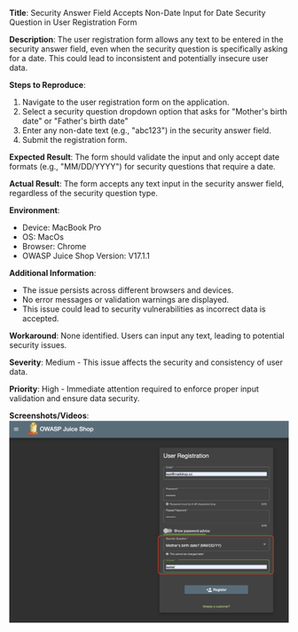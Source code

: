 **Title**: Security Answer Field Accepts Non-Date Input for Date Security Question in User Registration Form

**Description**: The user registration form allows any text to be entered in the security answer field, even when the security question is specifically asking for a date. This could lead to inconsistent and potentially insecure user data.

**Steps to Reproduce**:
1. Navigate to the user registration form on the application.
2. Select a security question dropdown option that asks for "Mother's birth date" or "Father's birth date"
3. Enter any non-date text (e.g., "abc123") in the security answer field.
4. Submit the registration form.

**Expected Result**: The form should validate the input and only accept date formats (e.g., "MM/DD/YYYY") for security questions that require a date.

**Actual Result**: The form accepts any text input in the security answer field, regardless of the security question type.

**Environment**:
- Device: MacBook Pro 
- OS: MacOs
- Browser: Chrome
- OWASP Juice Shop Version: V17.1.1

**Additional Information**:
- The issue persists across different browsers and devices.
- No error messages or validation warnings are displayed.
- This issue could lead to security vulnerabilities as incorrect data is accepted.

**Workaround**: None identified. Users can input any text, leading to potential security issues.

**Severity**: Medium - This issue affects the security and consistency of user data.

**Priority**: High - Immediate attention required to enforce proper input validation and ensure data security.

**Screenshots/Videos**: 
![1.1.security-ans-field-issue](../images/1.security-ans-field.png)<br />